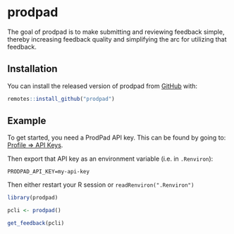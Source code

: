 # prodpad

<!-- badges: start -->
<!-- badges: end -->

The goal of prodpad is to make submitting and reviewing feedback simple, thereby
increasing feedback quality and simplifying the arc for utilizing that feedback.

## Installation

You can install the released version of prodpad from
[GitHub](https://github.com/colearendt/prodpad) with:

``` r
remotes::install_github("prodpad")
```

## Example

To get started, you need a ProdPad API key. This can be found by going to:
[Profile => API Keys](https://app.prodpad.com/me/apikeys).

Then export that API key as an environment variable (i.e. in `.Renviron`):
```
PRODPAD_API_KEY=my-api-key
```

Then either restart your R session or `readRenviron(".Renviron")`

``` r
library(prodpad)

pcli <- prodpad()

get_feedback(pcli)
```
